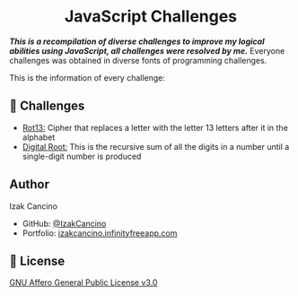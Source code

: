 <h1 align="center">JavaScript Challenges</h1>

***This is a recompilation of diverse challenges to improve my logical abilities using JavaScript, all challenges were resolved by me.*** Everyone challenges was obtained in diverse fonts of programming challenges.

This is the information of every challenge:

## 🎯 Challenges

- [Rot13:](https://github.com/IzakCancino/JavaScriptChallenges/blob/main/Challenges/Rot13.js) Cipher that replaces a letter with the letter 13 letters after it in the alphabet
- [Digital Root:](https://github.com/IzakCancino/JavaScriptChallenges/blob/main/Challenges/DigitalRoot.js) This is the recursive sum of all the digits in a number until a single-digit number is produced

## Author
Izak Cancino
- GitHub: [@IzakCancino](https://github.com/IzakCancino)
- Portfolio: [izakcancino.infinityfreeapp.com](http://izakcancino.infinityfreeapp.com)

## 📝 License
[GNU Affero General Public License v3.0](https://choosealicense.com/licenses/agpl-3.0/)
